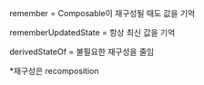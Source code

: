 remember = Composable이 재구성될 때도 값을 기억

rememberUpdatedState = 항상 최신 값을 기억

derivedStateOf = 불필요한 재구성을 줄임

*재구성은 recomposition
